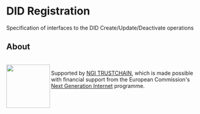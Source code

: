 # DID Registration

Specification of interfaces to the DID Create/Update/Deactivate operations

## About

<br clear="left" />

<img align="left" src="https://raw.githubusercontent.com/decentralized-identity/universal-registrar/main/docs/logo-ngitrustchain.png" width="115">

Supported by [NGI TRUSTCHAIN](https://trustchain.ngi.eu/), which is made possible with financial support from the European Commission's [Next Generation Internet](https://ngi.eu/) programme.
